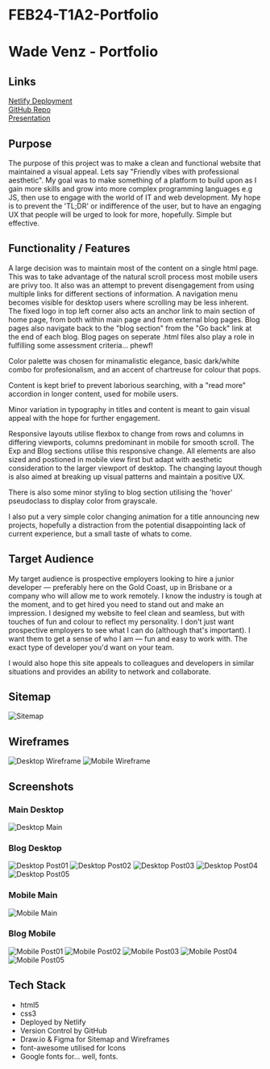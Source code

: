 # FEB24-T1A2-Portfolio

# Wade Venz - Portfolio

## Links

[Netlify Deployment](https://wv-portfolio.netlify.app/)<br>
[GitHub Repo](https://github.com/wadevenz/FEB24-T1A2-Portfolio)<br>
[Presentation](https://www.loom.com/share/a490e58f948749f3a4716a057545194f?sid=bb248282-f020-4da4-8250-42f05d6319fa)

## Purpose

The purpose of this project was to make a clean and functional website that maintained a visual appeal. Lets say "Friendly vibes with professional aesthetic". My goal was to make something of a platform to build upon as I gain more skills and grow into more complex programming languages e.g JS, then use to engage with the world of IT and web development. My hope is to prevent the 'TL;DR' or indifference of the user, but to have an engaging UX that people will be urged to look for more, hopefully. Simple but effective. 

## Functionality / Features

A large decision was to maintain most of the content on a single html page. This was to take advantage of the natural scroll process most mobile users are privy too. It also was an attempt to prevent disengagement from using multiple links for different sections of information. A navigation menu becomes visible for desktop users where scrolling may be less inherent. The fixed logo in top left corner also acts an anchor link to main section of home page, from both within main page and from external blog pages. Blog pages also navigate back to the "blog section" from the "Go back" link at the end of each blog. Blog pages on seperate .html files also play a role in fulfilling some assessment criteria... phewf!

Color palette was chosen for minamalistic elegance, basic dark/white combo for profesionalism, and an accent of chartreuse for colour that pops.

Content is kept brief to prevent laborious searching, with a "read more" accordion in longer content, used for mobile users.

Minor variation in typography in titles and content is meant to gain visual appeal with the hope for further engagement.

Responsive layouts utilise flexbox to change from rows and columns in differing viewports, columns predominant in mobile for smooth scroll. The Exp and Blog sections utilise this responsive change. All elements are also sized and postioned in mobile view first but adapt with aesthetic consideration to the larger viewport of desktop. The changing layout though is also aimed at breaking up visual patterns and maintain a positive UX.  

There is also some minor styling to blog section utilising the 'hover' pseudoclass to display color from grayscale. 

I also put a very simple color changing animation for a title announcing new projects, hopefully a distraction from the potential disappointing lack of current experience, but a small taste of whats to come.  


## Target Audience

My target audience is prospective employers looking to hire a junior developer — preferably here on the Gold Coast, up in Brisbane or a company who will allow me to work remotely. I know the industry is tough at the moment, and to get hired you need to stand out and make an impression. I designed my website to feel clean and seamless, but with touches of fun and colour to reflect my personality. I don't just want prospective employers to see what I can do (although that's important). I want them to get a sense of who I am — fun and easy to work with. The exact type of developer you'd want on your team.

I would also hope this site appeals to colleagues and developers in similar situations and provides an ability to network and collaborate. 


## Sitemap

<img src="/docs/Portfolio-sitemap.drawio.png" alt="Sitemap">

## Wireframes

<img src="/docs/Wireframe-Desktop.png" alt="Desktop Wireframe">
<img src="/docs/Wireframe-Mobile.png" alt="Mobile Wireframe">

## Screenshots

### Main Desktop
<img src="/docs/Desktop-main.png" alt="Desktop Main">

### Blog Desktop
<img src="/docs/Desktop-Post01.png" alt="Desktop Post01">
<img src="/docs/Desktop-Post02.png" alt="Desktop Post02">
<img src="/docs/Desktop-Post03.png" alt="Desktop Post03">
<img src="/docs/Desktop-Post04.png" alt="Desktop Post04">
<img src="/docs/Desktop-Post05.png" alt="Desktop Post05">

### Mobile Main
<img src="/docs/Mobile-main.png" alt="Mobile Main">

### Blog Mobile
<img src="/docs/Mobile-Post01.png" alt="Mobile Post01">
<img src="/docs/Mobile-Post02.png" alt="Mobile Post02">
<img src="/docs/Mobile-Post03.png" alt="Mobile Post03">
<img src="/docs/Mobile-Post04.png" alt="Mobile Post04">
<img src="/docs/Mobile-Post05.png" alt="Mobile Post05">

## Tech Stack

- html5
- css3
- Deployed by Netlify
- Version Control by GitHub
- Draw.io & Figma for Sitemap and Wireframes
- font-awesome utilised for Icons
- Google fonts for... well, fonts.